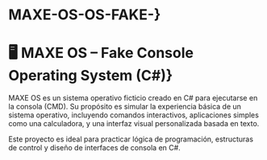 # MAXE-OS-OS-FAKE-}
# 🖥️ MAXE OS – Fake Console Operating System (C#)}
MAXE OS es un sistema operativo ficticio creado en C# para ejecutarse en la consola (CMD). Su propósito es simular la experiencia básica de un sistema operativo, incluyendo comandos interactivos, aplicaciones simples como una calculadora, y una interfaz visual personalizada basada en texto.

Este proyecto es ideal para practicar lógica de programación, estructuras de control y diseño de interfaces de consola en C#.
